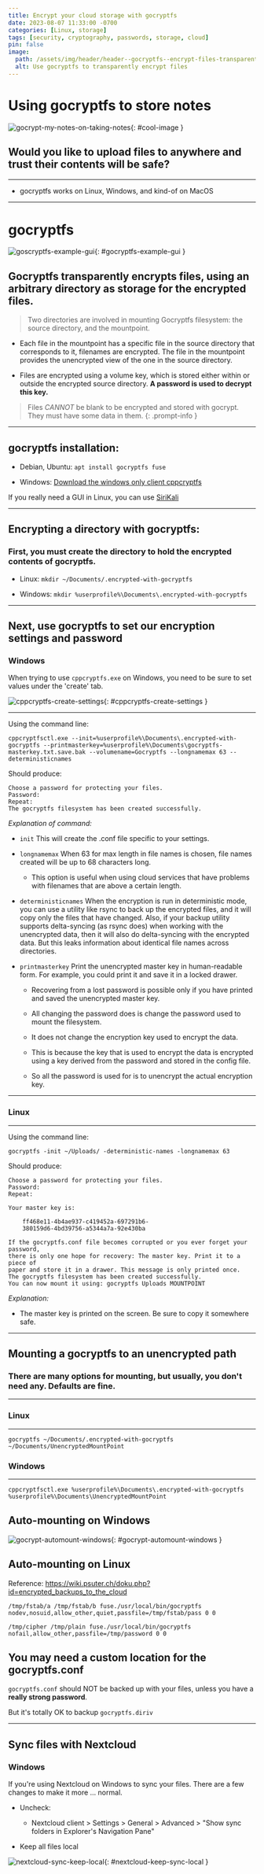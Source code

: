```yaml
---
title: Encrypt your cloud storage with gocryptfs
date: 2023-08-07 11:33:00 -0700
categories: [Linux, storage]
tags: [security, cryptography, passwords, storage, cloud]
pin: false
image:
  path: /assets/img/header/header--gocryptfs--encrypt-files-transparently-fuse.jpg
  alt: Use gocryptfs to transparently encrypt files
---
```

# Using gocryptfs to store notes

![gocrypt-my-notes-on-taking-notes](/assets/img/posts/gocrypt-my-notes-on-taking-notes.jpg){: #cool-image }


## Would you like to upload files to anywhere and trust their contents will be safe? 

* * * 

- gocryptfs works on Linux, Windows, and kind-of on MacOS

* * *


# gocryptfs

![goscryptfs-example-gui](https://github.com/rfjakob/gocryptfs/raw/master/Documentation/folders-side-by-side.gif){: #gocryptfs-example-gui }

## Gocryptfs transparently encrypts files, using an arbitrary directory as storage for the encrypted files.

> Two directories are involved in mounting Gocryptfs filesystem: the source directory, and the mountpoint. 

- Each file in the mountpoint has a specific file in the source directory that corresponds to it, filenames are encrypted. The file in the mountpoint provides the unencrypted view of the one in the source directory.  

- Files are encrypted using a volume key, which is stored either within or outside the encrypted source directory. **A password is used to decrypt this key.**


> Files *CANNOT* be blank to be encrypted and stored with gocrypt. They must have some data in them.
{: .prompt-info }


* * * 

## gocryptfs installation:

- Debian, Ubuntu: `apt install gocryptfs fuse`

- Windows: [Download the windows only client cppcryptfs](https://github.com/bailey27/cppcryptfs) 

If you really need a GUI in Linux, you can use [SiriKali](https://mhogomchungu.github.io/sirikali/)

* * *


## Encrypting a directory with gocryptfs:


### First, you must create the directory to hold the encrypted contents of gocryptfs.

- Linux: `mkdir ~/Documents/.encrypted-with-gocryptfs`

- Windows: `mkdir %userprofile%\Documents\.encrypted-with-gocryptfs`

* * * 

## Next, use gocryptfs to set our encryption settings and password

### Windows 

When trying to use `cppcryptfs.exe` on Windows, you need to be sure to set values under the 'create' tab.



![cppcryptfs-create-settings](/assets/img/posts/gocrypt-windows-cppcryptfs-create.png){: #cppcryptfs-create-settings }



* * *

Using the command line:

```
cppcryptfsctl.exe --init=%userprofile%\Documents\.encrypted-with-gocryptfs --printmasterkey=%userprofile%\Documents\gocryptfs-masterkey.txt.save.bak --volumename=Gocryptfs --longnamemax 63 --deterministicnames
```

Should produce:

```
Choose a password for protecting your files.
Password:
Repeat:
The gocryptfs filesystem has been created successfully.
```

*Explanation of command:*

- `init` This will create the .conf file specific to your settings. 

- `longnamemax` When 63 for max length in file names is chosen, file names created will be up to 68 characters long.

  * This option is useful when using cloud services that have problems with filenames that are above a certain length.

- `deterministicnames` When the encryption is run in deterministic mode, you can use a utility like rsync to back up the encrypted files, and it will copy only the files that have changed. Also, if your backup utility supports delta-syncing (as rsync does) when working with the unencrypted data, then it will also do delta-syncing with the encrypted data. But this leaks information about identical file names across directories.

- `printmasterkey` Print the unencrypted master key in human-readable form. For example, you could print it and save it in a locked drawer.

  * Recovering from a lost password is possible only if you have printed and saved the unencrypted master key.

  * All changing the password does is change the password used to mount the filesystem. 

  * It does not change the encryption key used to encrypt the data. 

  * This is because the key that is used to encrypt the data is encrypted using a key derived from the password and stored in the config file. 

  * So all the password is used for is to unencrypt the actual encryption key.


* * *

### Linux

* * * 

Using the command line:

```
gocryptfs -init ~/Uploads/ -deterministic-names -longnamemax 63
```

Should produce: 

```
Choose a password for protecting your files.
Password:
Repeat:

Your master key is:

    ff468e11-4b4ae937-c419452a-697291b6-
    380159d6-4bd39756-a5344a7a-92e430ba

If the gocryptfs.conf file becomes corrupted or you ever forget your password,
there is only one hope for recovery: The master key. Print it to a piece of
paper and store it in a drawer. This message is only printed once.
The gocryptfs filesystem has been created successfully.
You can now mount it using: gocryptfs Uploads MOUNTPOINT
```

*Explanation:*

- The master key is printed on the screen. Be sure to copy it somewhere safe. 




* * * 

## Mounting a gocryptfs to an unencrypted path

### There are many options for mounting, but usually, you don't need any. Defaults are fine.



* * * 

### Linux

* * *

```
gocryptfs ~/Documents/.encrypted-with-gocryptfs ~/Documents/UnencryptedMountPoint
```




### Windows 

* * *

```
cppcryptfsctl.exe %userprofile%\Documents\.encrypted-with-gocryptfs %userprofile%\Documents\UnencryptedMountPoint
```




## Auto-mounting on Windows

![gocrypt-automount-windows](/assets/img/posts/gocrypt-automount-windows.jpg){: #gocrypt-automount-windows }




## Auto-mounting on Linux

Reference: https://wiki.psuter.ch/doku.php?id=encrypted_backups_to_the_cloud

```
/tmp/fstab/a /tmp/fstab/b fuse./usr/local/bin/gocryptfs nodev,nosuid,allow_other,quiet,passfile=/tmp/fstab/pass 0 0

/tmp/cipher /tmp/plain fuse./usr/local/bin/gocryptfs nofail,allow_other,passfile=/tmp/password 0 0
```


## You may need a custom location for the gocryptfs.conf

`gocryptfs.conf` should NOT be backed up with your files, unless you have a **really strong password**.

But it's totally OK to backup `gocryptfs.diriv`


* * * 

## Sync files with Nextcloud

### Windows

If you're using Nextcloud on Windows to sync your files. There are a few changes to make it more ... normal.

- Uncheck: 
  * Nextcloud client > Settings > General > Advanced > "Show sync folders in Explorer's Navigation Pane"

- Keep all files local

![nextcloud-sync-keep-local](/assets/img/posts/nextcloud-sync-keep-local-always.png){: #nextcloud-keep-sync-local }


